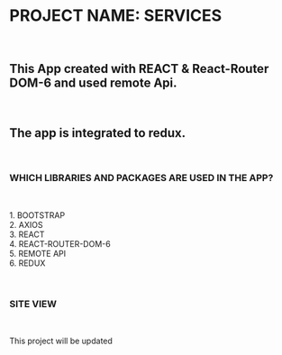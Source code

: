 <h1> PROJECT NAME: SERVICES </h1></br>

<h2> This App created with REACT & React-Router DOM-6 and used remote Api. </h2>  </br>

<h2> The app is integrated to redux. </h2> </br>

<h3> WHICH LIBRARIES AND PACKAGES ARE USED IN THE APP? </h3> </br>

<p> 1. BOOTSTRAP </br> 
2. AXIOS </br>
3. REACT </br>
4. REACT-ROUTER-DOM-6 </br>
5. REMOTE API </br>
6. REDUX  </p> </br>

<h3> SITE VIEW </h3> </br>

<p> This project will be updated </p>

<!-- ![]() </br> -->
